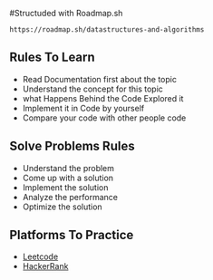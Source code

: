 #Structuded with Roadmap.sh


```
https://roadmap.sh/datastructures-and-algorithms
```

## Rules To Learn

- Read Documentation first about the topic
- Understand the concept for this topic
- what Happens Behind the Code Explored it
- Implement it in Code by yourself
- Compare your code with other people code

## Solve Problems Rules

- Understand the problem
- Come up with a solution
- Implement the solution
- Analyze the performance
- Optimize the solution

## Platforms To Practice

- [Leetcode](https://leetcode.com/)
- [HackerRank](https://www.hackerrank.com/)

